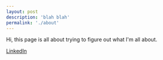 ```yaml
---
layout: post
description: 'blah blah'
permalink: './about'
---
```

<div class="whatevs">
<p>Hi, this page is all about trying to figure out what I'm all about.</p>
<a href="https://www.linkedin.com/in/juliusdcbautista">LinkedIn</a>
</div>

<!-- 
This is the base Jekyll theme. You can find out more info about customizing your Jekyll theme, as well as basic Jekyll usage documentation at [jekyllrb.com](https://jekyllrb.com/)

You can find the source code for Minima at GitHub:
[jekyll][jekyll-organization] /
[minima](https://github.com/jekyll/minima)

You can find the source code for Jekyll at GitHub:
[jekyll][jekyll-organization] /
[jekyll](https://github.com/jekyll/jekyll)


[jekyll-organization]: https://github.com/jekyll
-->